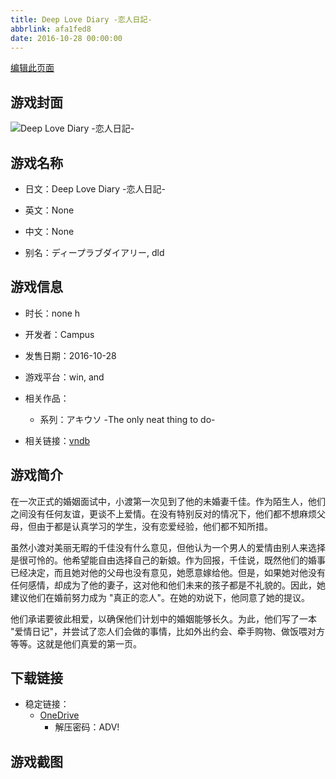 ```yaml
---
title: Deep Love Diary -恋人日記-
abbrlink: afa1fed8
date: 2016-10-28 00:00:00
---
```

[编辑此页面](https://github.com/ACG-3/ADV3-source/blob/main/source/_posts/games/Deep%20Love%20Diary%20-%E6%81%8B%E4%BA%BA%E6%97%A5%E8%A8%98-.md)

## 游戏封面

![Deep Love Diary -恋人日記-](https://pan.timero.xyz/d/onedrive/img_lib_001/Deep%20Love%20Diary%20-%E6%81%8B%E4%BA%BA%E6%97%A5%E8%A8%98-_cover.avif)


## 游戏名称

- 日文：Deep Love Diary -恋人日記-
- 英文：None
- 中文：None

- 别名：ディープラブダイアリー, dld


## 游戏信息

- 时长：none h
- 开发者：Campus
- 发售日期：2016-10-28
- 游戏平台：win, and
- 相关作品：
   - 系列：アキウソ -The only neat thing to do-

- 相关链接：[vndb](https://vndb.org/v19719)


## 游戏简介

在一次正式的婚姻面试中，小渡第一次见到了他的未婚妻千佳。作为陌生人，他们之间没有任何友谊，更谈不上爱情。在没有特别反对的情况下，他们都不想麻烦父母，但由于都是认真学习的学生，没有恋爱经验，他们都不知所措。

虽然小渡对美丽无暇的千佳没有什么意见，但他认为一个男人的爱情由别人来选择是很可怜的。他希望能自由选择自己的新娘。作为回报，千佳说，既然他们的婚事已经决定，而且她对他的父母也没有意见，她愿意嫁给他。但是，如果她对他没有任何感情，却成为了他的妻子，这对他和他们未来的孩子都是不礼貌的。因此，她建议他们在婚前努力成为 "真正的恋人"。在她的劝说下，他同意了她的提议。

他们承诺要彼此相爱，以确保他们计划中的婚姻能够长久。为此，他们写了一本 "爱情日记"，并尝试了恋人们会做的事情，比如外出约会、牵手购物、做饭喂对方等等。这就是他们真爱的第一页。




## 下载链接

- 稳定链接：
    - [OneDrive](https://pan.timero.xyz/onedrive/adv_lib_001/Deep%20Love%20Diary%20-%E6%81%8B%E4%BA%BA%E6%97%A5%E8%A8%98-)
        - 解压密码：ADV!



## 游戏截图


